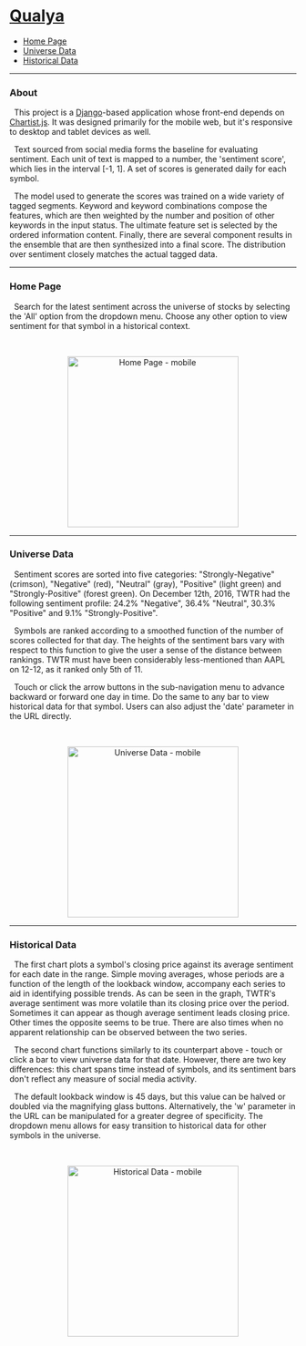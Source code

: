 <a href="http://www.qualya.us">Qualya</a>
===

* <a href="#home-page">Home Page</a>
* <a href="#universe-data">Universe Data</a>
* <a href="#historical-data">Historical Data</a>

---
### About

&nbsp; This project is a <a href="https://github.com/django/django">Django</a>-based application whose front-end depends on <a href="https://github.com/gionkunz/chartist-js">Chartist.js</a>. It was designed primarily for the mobile web, but it's responsive to desktop and tablet devices as well.

&nbsp; Text sourced from social media forms the baseline for evaluating sentiment. Each unit of text is mapped to a number, the 'sentiment score', which lies in the interval [-1, 1]. A set of scores is generated daily for each symbol.

&nbsp; The model used to generate the scores was trained on a wide variety of tagged segments. Keyword and keyword combinations compose the features, which are then weighted by the number and position of other keywords in the input status. The ultimate feature set is selected by the ordered information content. Finally, there are several component results in the ensemble that are then synthesized into a final score. The distribution over sentiment closely matches the actual tagged data.
<br>

---
### <a name="home-page"></a>Home Page

&nbsp; Search for the latest sentiment across the universe of stocks by selecting the 'All' option from the dropdown menu. Choose any other option to view sentiment for that symbol in a historical context.

<br>
<p align="center">
  <img width="300" alt="Home Page - mobile" src="https://drive.google.com/uc?export=download&id=0B3rehuqgDPeVdFlTemU3ZFpoSUk">
</p>

---
### <a name="universe-data"></a>Universe Data

&nbsp; Sentiment scores are sorted into five categories: "Strongly-Negative" (crimson), "Negative" (red), "Neutral" (gray), "Positive" (light green) and "Strongly-Positive" (forest green). On December 12th, 2016, TWTR had the following sentiment profile: 24.2% "Negative", 36.4% "Neutral", 30.3% "Positive" and 9.1% "Strongly-Positive".

&nbsp; Symbols are ranked according to a smoothed function of the number of scores collected for that day. The heights of the sentiment bars vary with respect to this function to give the user a sense of the distance between rankings. TWTR must have been considerably less-mentioned than AAPL on 12-12, as it ranked only 5th of 11.

&nbsp; Touch or click the arrow buttons in the sub-navigation menu to advance backward or forward one day in time. Do the same to any bar to view historical data for that symbol. Users can also adjust the 'date' parameter in the URL directly.

<br>
<p align="center">
  <img width="300" alt="Universe Data - mobile" src="https://drive.google.com/uc?export=download&id=0B3rehuqgDPeVam44ZzgtZVlmMFk">
</p>

---
### <a name="historical-data"></a>Historical Data

&nbsp; The first chart plots a symbol's closing price against its average sentiment for each date in the range. Simple moving averages, whose periods are a function of the length of the lookback window, accompany each series to aid in identifying possible trends. As can be seen in the graph, TWTR's average sentiment was more volatile than its closing price over the period. Sometimes it can appear as though average sentiment leads closing price. Other times the opposite seems to be true. There are also times when no apparent relationship can be observed between the two series.

&nbsp; The second chart functions similarly to its counterpart above - touch or click a bar to view universe data for that date. However, there are two key differences: this chart spans time instead of symbols, and its sentiment bars don't reflect any measure of social media activity.

&nbsp; The default lookback window is 45 days, but this value can be halved or doubled via the magnifying glass buttons. Alternatively, the 'w' parameter in the URL can be manipulated for a greater degree of specificity. The dropdown menu allows for easy transition to historical data for other symbols in the universe. 

<br>
<p align="center">
  <img width= "300" alt="Historical Data - mobile" src="https://drive.google.com/uc?export=download&id=0B3rehuqgDPeVLW1Gc2RVWFQ0WlE">
</p>
